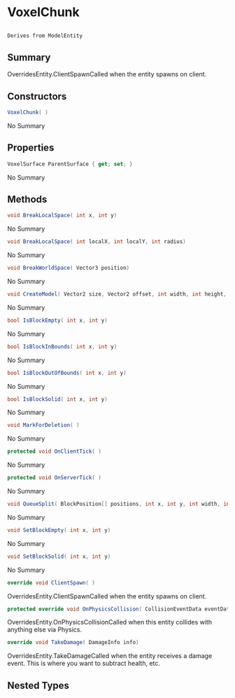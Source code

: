 # VoxelChunk

## 
```c#
Derives from ModelEntity
```

## Summary

OverridesEntity.ClientSpawnCalled when the entity spawns on client.
## Constructors

```c#
VoxelChunk( ) 
```
No Summary
## Properties

```c#
VoxelSurface ParentSurface { get; set; } 
```
No Summary
## Methods

```c#
void BreakLocalSpace( int x, int y) 
```
No Summary
```c#
void BreakLocalSpace( int localX, int localY, int radius) 
```
No Summary
```c#
void BreakWorldSpace( Vector3 position) 
```
No Summary
```c#
void CreateModel( Vector2 size, Vector2 offset, int width, int height, float thickness, string material, bool frozen, byte[] data = null, int blockCount = 0) 
```
No Summary
```c#
bool IsBlockEmpty( int x, int y) 
```
No Summary
```c#
bool IsBlockInBounds( int x, int y) 
```
No Summary
```c#
bool IsBlockOutOfBounds( int x, int y) 
```
No Summary
```c#
bool IsBlockSolid( int x, int y) 
```
No Summary
```c#
void MarkForDeletion( ) 
```
No Summary
```c#
protected void OnClientTick( ) 
```
No Summary
```c#
protected void OnServerTick( ) 
```
No Summary
```c#
void QueueSplit( BlockPosition[] positions, int x, int y, int width, int height) 
```
No Summary
```c#
void SetBlockEmpty( int x, int y) 
```
No Summary
```c#
void SetBlockSolid( int x, int y) 
```
No Summary
```c#
override void ClientSpawn( ) 
```
OverridesEntity.ClientSpawnCalled when the entity spawns on client.
```c#
protected override void OnPhysicsCollision( CollisionEventData eventData) 
```
OverridesEntity.OnPhysicsCollisionCalled when this entity collides with anything else via Physics.
```c#
override void TakeDamage( DamageInfo info) 
```
OverridesEntity.TakeDamageCalled when the entity receives a damage event. This is where you want to subtract health, etc.
## Nested Types


